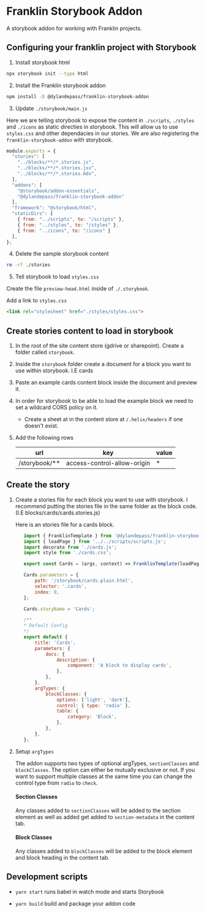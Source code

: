 # Franklin Storybook Addon
A storybook addon for working with Franklin projects.

## Configuring your franklin project with Storybook

1. Install storybook html

```bash
npx storybook init --type html
```

2. Install the Franklin storybook addon

```bash
npm install -D @dylandepass/franklin-storybook-addon
```

3. Update `./storybook/main.js`

Here we are telling storybook to expose the content in `./scripts`, `./styles` and `./icons` as static directies in storybook. 
This will allow us to use `styles.css` and other dependacies in our stories. We are also registering the `franklin-storybook-addon`
with storybook.

```javascript
module.exports = {
  "stories": [
    "../blocks/**/*.stories.js",
    "../blocks/**/*.stories.jsx",
    "../blocks/**/*.stories.mdx",
  ],
  "addons": [
    "@storybook/addon-essentials",
    "@dylandepass/franklin-storybook-addon"
  ],
  "framework": "@storybook/html",
  "staticDirs": [
    { from: "../scripts", to: "/scripts" }, 
    { from: "../styles", to: "/styles" }, 
    { from: "../icons", to: "/icons" }
  ],
};
```

4. Delete the sample storybook content
```bash
rm -rf ./stories
```

5. Tell storybook to load `styles.css`

Create the file `preview-head.html` inside of `./.storybook`.

Add a link to `styles.css`

```html
<link rel="stylesheet" href="./styles/styles.css">
```

## Create stories content to load in storybook

1. In the root of the site content store (gdrive or sharepoint). Create a folder called `storybook`.

2. Inside the `storybook` folder create a document for a block you want to use within storybook. I.E cards

3. Paste an example cards content block inside the document and preview it.

4. In order for storybook to be able to load the example block we need to set a wildcard CORS policy on it.

    * Create a sheet at in the content store at `/.helix/headers` if one doesn't exist.

5. Add the following rows

    |url|key|value|
    |-|-|-|
    |/storybook/**|access-control-allow-origin|*|

## Create the story

1. Create a stories file for each block you want to use with storybook. I recommend putting the stories file in the same folder as the block code. (I.E blocks/cards/cards.stories.js)

    Here is an stories file for a cards block.

     ```js
        import { FranklinTemplate } from '@dylandepass/franklin-storybook-addon';
        import { loadPage } from '../../scripts/scripts.js';
        import decorate from './cards.js';
        import style from './cards.css';

        export const Cards = (args, context) => FranklinTemplate(loadPage, args, context, decorate);

        Cards.parameters = {
            path: '/storybook/cards.plain.html',
            selector: '.cards',
            index: 0,
        };

        Cards.storyName = 'Cards';

        /**
        * Default Config
        */
        export default {
            title: 'Cards',
            parameters: {
                docs: {
                    description: {
                        component: 'A block to display cards',
                    },
                },
            },
            argTypes: {
                blockClasses: {
                    options: ['light', 'dark'],
                    control: { type: 'radio' },
                    table: {
                        category: 'Block',
                    },
                },
            },
        };
     ```

2. Setup `argTypes`

    The addon supports two types of optional argTypes, `sectionClasses` and `blockClasses`. The option can either be mutually exclusive or not. If you want to support multiple classes at the same time you can change the control type from `radio` to `check`.

    #### Section Classes
    
    Any classes added to `sectionClasses` will be added to the section element as well as added get added to `section-metadata` in the content tab. 

    #### Block Classes

    Any classes added to `blockClasses` will be added to the block element and block heading in the content tab.

## Development scripts

- `yarn start` runs babel in watch mode and starts Storybook

- `yarn build` build and package your addon code
